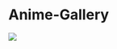 # Anime-Gallery

<img src="https://5.imimg.com/data5/MJ/QE/MV/SELLER-21032740/work-under-maintenance-sign-board-500x500.jpg">
